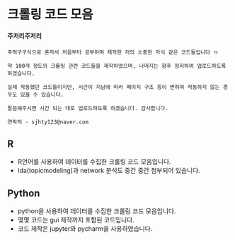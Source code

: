 # 크롤링 코드 모음

#### 주저리주저리

```
주먹구구식으로 혼자서 처음부터 공부하며 제작한 저의 소중한 자식 같은 코드들입니다 ㅠ

약 100개 정도의 크롤링 관련 코드들을 제작하였으며, 나머지는 향후 정리하여 업로드하도록 하겠습니다.

실제 작동했던 코드들이지만, 시간이 지남에 따라 페이지 구조 등이 변하여 작동하지 않는 경우도 있을 수 있습니다. 

말씀해주시면 시간 되는 대로 업로드하도록 하겠습니다. 감사합니다.

연락처 - sjhty123@naver.com
```



## R

* R언어를 사용하여 데이터를 수집한 크롤링 코드 모음입니다.
* lda(topicmodeling)과 network 분석도 중간 중간 첨부되어 있습니다.



## Python

* python을 사용하여 데이터를 수집한 크롤링 코드 모음입니다.
* 몇몇 코드는 gui 제작까지 포함된 코드입니다.
* 코드 제작은 jupyter와 pycharm을 사용하였습니다.
